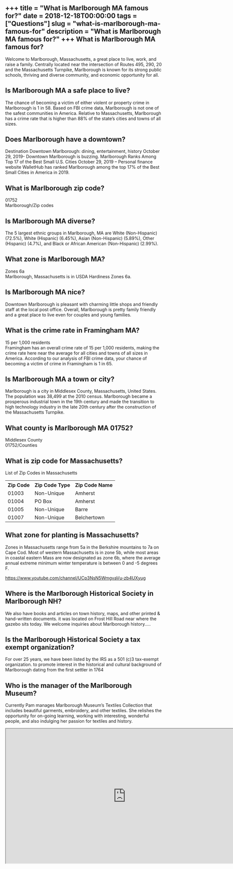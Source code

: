 +++
title = "What is Marlborough MA famous for?"
date = 2018-12-18T00:00:00
tags = ["Questions"]
slug = "what-is-marlborough-ma-famous-for"
description = "What is Marlborough MA famous for?"
+++
What is Marlborough MA famous for?
----------------------------------

Welcome to Marlborough, Massachusetts, a great place to live, work, and raise a family. Centrally located near the intersection of Routes 495, 290, 20 and the Massachusetts Turnpike, Marlborough is known for its strong public schools, thriving and diverse community, and economic opportunity for all.

Is Marlborough MA a safe place to live?
---------------------------------------

The chance of becoming a victim of either violent or property crime in Marlborough is 1 in 58. Based on FBI crime data, Marlborough is not one of the safest communities in America. Relative to Massachusetts, Marlborough has a crime rate that is higher than 88% of the state’s cities and towns of all sizes.

Does Marlborough have a downtown?
---------------------------------

Destination Downtown Marlborough: dining, entertainment, history October 29, 2019- Downtown Marlborough is buzzing. Marlborough Ranks Among Top 17 of the Best Small U.S. Cities October 29, 2019 – Personal finance website WalletHub has ranked Marlborough among the top 17% of the Best Small Cities in America in 2019.

What is Marlborough zip code?
-----------------------------

01752  
Marlborough/Zip codes

Is Marlborough MA diverse?
--------------------------

The 5 largest ethnic groups in Marlborough, MA are White (Non-Hispanic) (72.5%), White (Hispanic) (6.45%), Asian (Non-Hispanic) (5.89%), Other (Hispanic) (4.7%), and Black or African American (Non-Hispanic) (2.99%).

What zone is Marlborough MA?
----------------------------

Zones 6a  
Marlborough, Massachusetts is in USDA Hardiness Zones 6a.

Is Marlborough MA nice?
-----------------------

Downtown Marlborough is pleasant with charming little shops and friendly staff at the local post office. Overall, Marlborough is pretty family friendly and a great place to live even for couples and young families.

What is the crime rate in Framingham MA?
----------------------------------------

15 per 1,000 residents  
Framingham has an overall crime rate of 15 per 1,000 residents, making the crime rate here near the average for all cities and towns of all sizes in America. According to our analysis of FBI crime data, your chance of becoming a victim of crime in Framingham is 1 in 65.

Is Marlborough MA a town or city?
---------------------------------

Marlborough is a city in Middlesex County, Massachusetts, United States. The population was 38,499 at the 2010 census. Marlborough became a prosperous industrial town in the 19th century and made the transition to high technology industry in the late 20th century after the construction of the Massachusetts Turnpike.

What county is Marlborough MA 01752?
------------------------------------

Middlesex County  
01752/Counties

What is zip code for Massachusetts?
-----------------------------------

List of Zip Codes in Massachusetts

<table><tr><th>Zip Code</th><th>Zip Code Type</th><th>Zip Code Name</th></tr><tr><td>01003</td><td>Non-Unique</td><td>Amherst</td></tr><tr><td>01004</td><td>PO Box</td><td>Amherst</td></tr><tr><td>01005</td><td>Non-Unique</td><td>Barre</td></tr><tr><td>01007</td><td>Non-Unique</td><td>Belchertown</td></tr></table>

What zone for planting is Massachusetts?
----------------------------------------

Zones in Massachusetts range from 5a in the Berkshire mountains to 7a on Cape Cod. Most of western Massachusetts is in zone 5b, while most areas in coastal eastern Mass are now designated as zone 6b, where the average annual extreme minimum winter temperature is between 0 and -5 degrees F.

https://www.youtube.com/channel/UCp3NsN5WmgvaVu-zb4UXyug

Where is the Marlborough Historical Society in Marlborough NH?
--------------------------------------------------------------

We also have books and articles on town history, maps, and other printed &amp; hand-written documents. it was located on Frost Hill Road near where the gazebo sits today. We welcome inquiries about Marlborough history…..

Is the Marlborough Historical Society a tax exempt organization?
----------------------------------------------------------------

For over 25 years, we have been listed by the IRS as a 501 (c)3 tax-exempt organization. to promote interest in the historical and cultural background of Marlborough dating from the first settler in 1764

Who is the manager of the Marlborough Museum?
---------------------------------------------

Currently Pam manages Marlborough Museum’s Textiles Collection that includes beautiful garments, embroidery, and other textiles. She relishes the opportunity for on-going learning, working with interesting, wonderful people, and also indulging her passion for textiles and history.

<iframe allow="accelerometer; autoplay; clipboard-write; encrypted-media; gyroscope; picture-in-picture" allowfullscreen="" class="__youtube_prefs__  epyt-is-override  no-lazyload" data-no-lazy="1" data-origheight="433" data-origwidth="770" data-skipgform_ajax_framebjll="" height="433" id="_ytid_19512" loading="lazy" src="https://www.youtube.com/embed/HGK3g_233LY?enablejsapi=1&autoplay=0&cc_load_policy=0&cc_lang_pref=&iv_load_policy=1&loop=0&modestbranding=0&rel=1&fs=1&playsinline=0&autohide=2&theme=dark&color=red&controls=1&" title="YouTube player" width="770"></iframe>